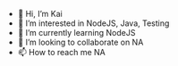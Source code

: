 - 👋 Hi, I’m Kai
- 👀 I’m interested in NodeJS, Java, Testing
- 🌱 I’m currently learning NodeJS
- 💞️ I’m looking to collaborate on NA
- 📫 How to reach me NA

<!---
kailin0512/kailin0512 is a ✨ special ✨ repository because its `README.md` (this file) appears on your GitHub profile.
You can click the Preview link to take a look at your changes.
--->
